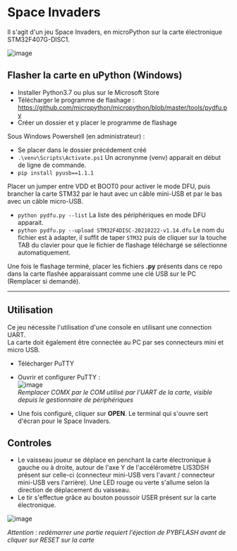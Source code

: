 # Space Invaders

Il s'agit d'un jeu Space Invaders, en microPython sur la carte électronique STM32F407G-DISC1.  

![image](https://user-images.githubusercontent.com/72506988/119268372-f281ba80-bbf2-11eb-9806-0e0ea20bcd89.png)


## Flasher la carte en uPython (Windows)

- Installer Python3.7 ou plus sur le Microsoft Store
- Télécharger le programme de flashage : https://github.com/micropython/micropython/blob/master/tools/pydfu.py
- Créer un dossier et y placer le programme de flashage

Sous Windows Powershell (en administrateur) :
- Se placer dans le dossier précédement créé
- `.\venv\Scripts\Activate.ps1` Un acronynme (venv) apparait en début de ligne de commande.  
- `pip install pyusb==1.1.1`

Placer un jumper entre VDD et BOOT0 pour activer le mode DFU, puis brancher la carte STM32 par le haut avec un câble mini-USB et par le bas avec un câble micro-USB.

- `python pydfu.py --list` La liste des périphériques en mode DFU apparait.
- `python pydfu.py --upload STM32F4DISC-20210222-v1.14.dfu` Le nom du fichier est à adapter, il suffit de taper `STM32` puis de cliquer sur la touche TAB du clavier pour que le fichier de flashage téléchargé se sélectionne automatiquement.

Une fois le flashage terminé, placer les fichiers **.py** présents dans ce repo dans la carte flashée apparaissant comme une clé USB sur le PC (Remplacer si demandé).

---

## Utilisation
Ce jeu nécessite l'utilisation d'une console en utilisant une connection UART.  
La carte doit également être connectée au PC par ses connecteurs mini et micro USB.

- Télécharger PuTTY
- Ouvrir et configurer PuTTY :  
![image](https://user-images.githubusercontent.com/72506988/119269216-d4b65480-bbf6-11eb-919c-2f88485033ca.png)  
*Remplacer COMX par le COM utilisé par l'UART de la carte, visible depuis le gestionnaire de périphériques*

- Une fois configuré, cliquer sur **OPEN**. Le terminal qui s'ouvre sert d'écran pour le Space Invaders.


## Controles  
- Le vaisseau joueur se déplace en penchant la carte électronique à gauche ou à droite, autour de l'axe Y de l'accéléromètre LIS3DSH présent sur celle-ci (connecteur mini-USB vers l'avant / connecteur mini-USB vers l'arrière). Une LED rouge ou verte s'allume selon la direction de déplacement du vaisseau.
- Le tir s'effectue grâce au bouton poussoir USER présent sur la carte électronique.

![image](https://user-images.githubusercontent.com/72506988/119268551-c3b81400-bbf3-11eb-8312-23051fa8f0ea.png)

*Attention : redémarrer une partie requiert l'éjection de PYBFLASH avant de cliquer sur RESET sur la carte*
